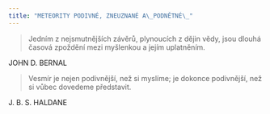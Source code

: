 ```yaml
---
title: "METEORITY PODIVNÉ, ZNEUZNANÉ A\_PODNĚTNÉ\_"
---
```


> Jedním z nejsmutnějších závěrů, plynoucích z dějin vědy, jsou dlouhá časová zpoždění mezi myšlenkou a jejím uplatněním.

JOHN D. BERNAL

> Vesmír je nejen podivnější, než si myslíme; je dokonce podivnější, než si vůbec dovedeme představit.

J. B. S. HALDANE
